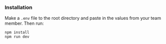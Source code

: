 ### Installation

Make a `.env` file to the root directory and paste in the values from your team member. Then run:

```
npm install
npm run dev
```
